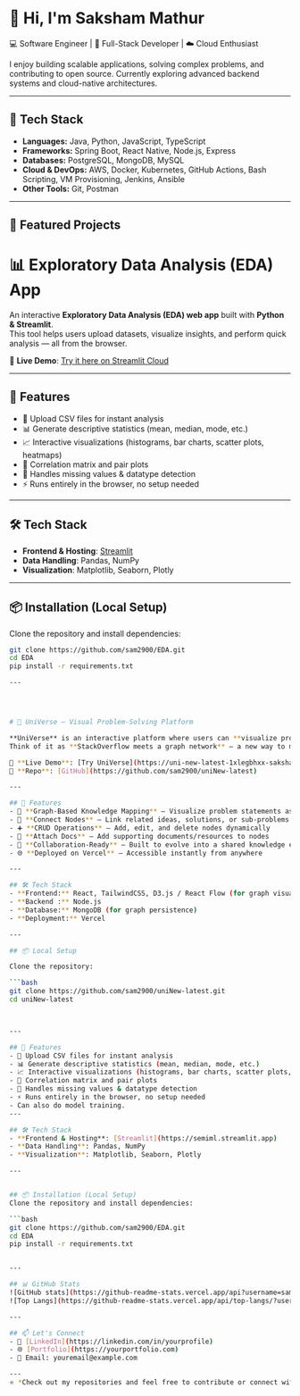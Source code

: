 # 👋 Hi, I'm Saksham Mathur  

💻 Software Engineer | 🚀 Full-Stack Developer | ☁️ Cloud Enthusiast  

I enjoy building scalable applications, solving complex problems, and contributing to open source. Currently exploring advanced backend systems and cloud-native architectures.  

---

## 🔧 Tech Stack  
- **Languages:** Java, Python, JavaScript, TypeScript  
- **Frameworks:** Spring Boot, React Native, Node.js, Express  
- **Databases:** PostgreSQL, MongoDB, MySQL  
- **Cloud & DevOps:** AWS, Docker, Kubernetes, GitHub Actions, Bash Scripting, VM Provisioning, Jenkins, Ansible  
- **Other Tools:** Git, Postman

---

## 📌 Featured Projects  

# 📊 Exploratory Data Analysis (EDA) App  

An interactive **Exploratory Data Analysis (EDA) web app** built with **Python & Streamlit**.  
This tool helps users upload datasets, visualize insights, and perform quick analysis — all from the browser.  

🔗 **Live Demo**: [Try it here on Streamlit Cloud](https://eda.streamlit.app/)  

---

## 🚀 Features  
- 📂 Upload CSV files for instant analysis  
- 📊 Generate descriptive statistics (mean, median, mode, etc.)  
- 📈 Interactive visualizations (histograms, bar charts, scatter plots, heatmaps)  
- 🔎 Correlation matrix and pair plots  
- 🧹 Handles missing values & datatype detection  
- ⚡ Runs entirely in the browser, no setup needed  

---

## 🛠️ Tech Stack  
- **Frontend & Hosting**: [Streamlit](https://streamlit.io/)  
- **Data Handling**: Pandas, NumPy  
- **Visualization**: Matplotlib, Seaborn, Plotly  

---

## 📦 Installation (Local Setup)  
Clone the repository and install dependencies:  

```bash
git clone https://github.com/sam2900/EDA.git
cd EDA
pip install -r requirements.txt

---




# 🌌 UniVerse – Visual Problem-Solving Platform  

**UniVerse** is an interactive platform where users can **visualize problem statements** as **nodes and graphs**, connect related ideas, and collaboratively build a structured knowledge base.  
Think of it as **StackOverflow meets a graph network** – a new way to map, explore, and manage knowledge.  

🔗 **Live Demo**: [Try UniVerse](https://uni-new-latest-1xlegbhxx-saksham-mathurs-projects.vercel.app)  
🔗 **Repo**: [GitHub](https://github.com/sam2900/uniNew-latest)  

---

## 🚀 Features  
- 🧩 **Graph-Based Knowledge Mapping** – Visualize problem statements as nodes  
- 🔗 **Connect Nodes** – Link related ideas, solutions, or sub-problems  
- ➕ **CRUD Operations** – Add, edit, and delete nodes dynamically  
- 📑 **Attach Docs** – Add supporting documents/resources to nodes  
- 👥 **Collaboration-Ready** – Built to evolve into a shared knowledge ecosystem  
- 🌐 **Deployed on Vercel** – Accessible instantly from anywhere  

---

## 🛠️ Tech Stack  
- **Frontend:** React, TailwindCSS, D3.js / React Flow (for graph visualization)  
- **Backend :** Node.js
- **Database:** MongoDB (for graph persistence)  
- **Deployment:** Vercel  

---

## 📦 Local Setup  

Clone the repository:  

```bash
git clone https://github.com/sam2900/uniNew-latest.git
cd uniNew-latest



---

## 🚀 Features  
- 📂 Upload CSV files for instant analysis  
- 📊 Generate descriptive statistics (mean, median, mode, etc.)  
- 📈 Interactive visualizations (histograms, bar charts, scatter plots, heatmaps)  
- 🔎 Correlation matrix and pair plots  
- 🧹 Handles missing values & datatype detection  
- ⚡ Runs entirely in the browser, no setup needed  
- Can also do model training.
---

## 🛠️ Tech Stack  
- **Frontend & Hosting**: [Streamlit](https://semiml.streamlit.app)  
- **Data Handling**: Pandas, NumPy  
- **Visualization**: Matplotlib, Seaborn, Plotly  

---


## 📦 Installation (Local Setup)  
Clone the repository and install dependencies:  

```bash
git clone https://github.com/sam2900/EDA.git
cd EDA
pip install -r requirements.txt


---

## 📊 GitHub Stats  
![GitHub stats](https://github-readme-stats.vercel.app/api?username=sam2900&show_icons=true&theme=radical)  
![Top Langs](https://github-readme-stats.vercel.app/api/top-langs/?username=sam2900&layout=compact&theme=radical)  

---

## 📫 Let's Connect  
- 💼 [LinkedIn](https://linkedin.com/in/yourprofile)  
- 🌐 [Portfolio](https://yourportfolio.com)  
- 📧 Email: youremail@example.com  

---
⭐️ *Check out my repositories and feel free to contribute or connect with me!*  
